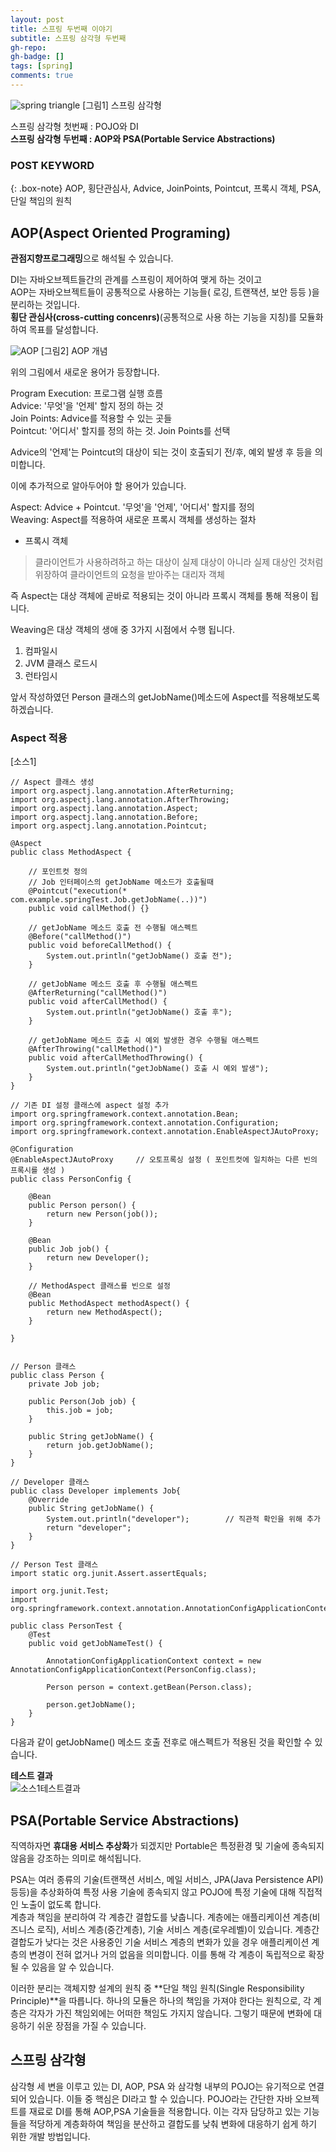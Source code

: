 ```yaml
---
layout: post
title: 스프링 두번째 이야기
subtitle: 스프링 삼각형 두번째
gh-repo: 
gh-badge: []
tags: [spring]
comments: true
---
```


![spring triangle](../img/spring-triangle.png)
[그림1] 스프링 삼각형

스프링 삼각형 첫번째 : POJO와 DI  
**스프링 삼각형 두번째 : AOP와 PSA(Portable Service Abstractions)**

### POST KEYWORD

{: .box-note}
AOP, 횡단관심사, Advice, JoinPoints, Pointcut, 프록시 객체, PSA, 단일 책임의 원칙


## AOP(Aspect Oriented Programing)

**관점지향프로그래밍**으로 해석될 수 있습니다.  

DI는 자바오브젝트들간의 관계를 스프링이 제어하여 맺게 하는 것이고  
AOP는 자바오브젝트들이 공통적으로 사용하는 기능들( 로깅, 트랜잭션, 보안 등등 )을 분리하는 것입니다.  
**횡단 관심사(cross-cutting concenrs)**(공통적으로 사용 하는 기능을 지칭)를 모듈화 하여 목표를 달성합니다.  

![AOP](../img/spring-aop.jpg)
[그림2] AOP 개념

위의 그림에서 새로운 용어가 등장합니다.

Program Execution: 프로그램 실행 흐름  
Advice: '무엇'을 '언제' 할지 정의 하는 것  
Join Points: Advice를 적용할 수 있는 곳들  
Pointcut: '어디서' 할지를 정의 하는 것. Join Points를 선택  

Advice의 '언제'는 Pointcut의 대상이 되는 것이 호출되기 전/후, 예외 발생 후 등을 의미합니다.

이에 추가적으로 알아두어야 할 용어가 있습니다.

Aspect: Advice + Pointcut. '무엇'을 '언제', '어디서' 할지를 정의  
Weaving: Aspect를 적용하여 새로운 프록시 객체를 생성하는 절차
* 프록시 객체
> 클라이언트가 사용하려하고 하는 대상이 실제 대상이 아니라 실제 대상인 것처럼 위장하여 클라이언트의 요청을 받아주는 대리자 객체  

즉 Aspect는 대상 객체에 곧바로 적용되는 것이 아니라 프록시 객체를 통해 적용이 됩니다.

Weaving은 대상 객체의 생애 중 3가지 시점에서 수행 됩니다.  
1. 컴파일시
2. JVM 클래스 로드시
3. 런타임시


앞서 작성하였던 Person 클래스의 getJobName()메소드에 Aspect를 적용해보도록 하겠습니다.

### Aspect 적용
[소스1]
~~~
// Aspect 클래스 생성
import org.aspectj.lang.annotation.AfterReturning;
import org.aspectj.lang.annotation.AfterThrowing;
import org.aspectj.lang.annotation.Aspect;
import org.aspectj.lang.annotation.Before;
import org.aspectj.lang.annotation.Pointcut;

@Aspect
public class MethodAspect {
	
	// 포인트컷 정의
	// Job 인터페이스의 getJobName 메소드가 호출될때
	@Pointcut("execution(* com.example.springTest.Job.getJobName(..))")
	public void callMethod() {}

	// getJobName 메소드 호출 전 수행될 애스펙트
	@Before("callMethod()")
	public void beforeCallMethod() {
		System.out.println("getJobName() 호출 전");
	}
	
	// getJobName 메소드 호출 후 수행될 애스펙트
	@AfterReturning("callMethod()")
	public void afterCallMethod() {
		System.out.println("getJobName() 호출 후");
	}

	// getJobName 메소드 호출 시 예외 발생한 경우 수행될 애스펙트
	@AfterThrowing("callMethod()")
	public void afterCallMethodThrowing() {
		System.out.println("getJobName() 호출 시 예외 발생");
	}
}

// 기존 DI 설정 클래스에 aspect 설정 추가
import org.springframework.context.annotation.Bean;
import org.springframework.context.annotation.Configuration;
import org.springframework.context.annotation.EnableAspectJAutoProxy;

@Configuration
@EnableAspectJAutoProxy		// 오토프록싱 설정 ( 포인트컷에 일치하는 다른 빈의 프록시를 생성 )
public class PersonConfig {
	
	@Bean
	public Person person() {
		return new Person(job());
	}
	
	@Bean
	public Job job() {
		return new Developer();
	}
	
	// MethodAspect 클래스를 빈으로 설정
	@Bean
	public MethodAspect methodAspect() {
		return new MethodAspect();
	}
	
}


// Person 클래스
public class Person {
	private Job job;
	
	public Person(Job job) {
		this.job = job;
	}
	
	public String getJobName() {
		return job.getJobName();
	}
}

// Developer 클래스
public class Developer implements Job{
	@Override
	public String getJobName() {
		System.out.println("developer");		// 직관적 확인을 위해 추가
		return "developer";
	}
}

// Person Test 클래스
import static org.junit.Assert.assertEquals;

import org.junit.Test;
import org.springframework.context.annotation.AnnotationConfigApplicationContext;

public class PersonTest {
	@Test
	public void getJobNameTest() {
		
		AnnotationConfigApplicationContext context = new AnnotationConfigApplicationContext(PersonConfig.class);
		
		Person person = context.getBean(Person.class);

		person.getJobName();
	}
}
~~~

다음과 같이 getJobName() 메소드 호출 전후로 애스펙트가 적용된 것을 확인할 수 있습니다.

**테스트 결과**  
![소스1테스트결과](../img/testResult/spring/spring-second-source1-test-result.JPG)


## PSA(Portable Service Abstractions)

직역하자면 **휴대용 서비스 추상화**가 되겠지만 Portable은 특정환경 및 기술에 종속되지 않음을 강조하는 의미로 해석됩니다.

PSA는 여러 종류의 기술(트랜잭션 서비스, 메일 서비스, JPA(Java Persistence API) 등등)을 추상화하여 특정 사용 기술에 종속되지 않고 POJO에 특정 기술에 대해 직접적인 노출이 없도록 합니다.  
계층과 책임을 분리하여 각 계층간 결합도를 낮춥니다. 계층에는 애플리케이션 계층(비즈니스 로직), 서비스 계층(중간계층), 기술 서비스 계층(로우레벨)이 있습니다. 계층간 결합도가 낮다는 것은 사용중인 기술 서비스 계층의 변화가 있을 경우 애플리케이션 계층의 변경이 전혀 없거나 거의 없음을 의미합니다. 이를 통해 각 계층이 독립적으로 확장될 수 있음을 알 수 있습니다.  

이러한 분리는 객체지향 설계의 원칙 중 **단일 책임 원칙(Single Responsibility Principle)**을 따릅니다. 하나의 모듈은 하나의 책임을 가져야 한다는 원칙으로, 각 계층은 각자가 가진 책임외에는 어떠한 책임도 가지지 않습니다. 그렇기 때문에 변화에 대응하기 쉬운 장점을 가질 수 있습니다.

## 스프링 삼각형  
삼각형 세 변을 이루고 있는 DI, AOP, PSA 와 삼각형 내부의 POJO는 유기적으로 연결되어 있습니다. 이들 중 핵심은 DI라고 할 수 있습니다. POJO라는 간단한 자바 오브젝트를 재료로 DI를 통해 AOP,PSA 기술들을 적용합니다. 이는 각자 담당하고 있는 기능들을 적당하게 계층화하여 책임을 분산하고 결합도를 낮춰 변화에 대응하기 쉽게 하기 위한 개발 방법입니다. 
